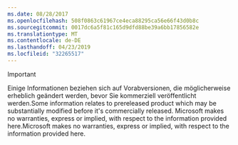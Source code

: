 ```yaml
---
ms.date: 08/28/2017
ms.openlocfilehash: 508f0863c61967ce4eca88295ca56e66f43d0b8c
ms.sourcegitcommit: 0017dc6a5f81c165d9dfd88be39a6bb17856582e
ms.translationtype: MT
ms.contentlocale: de-DE
ms.lasthandoff: 04/23/2019
ms.locfileid: "32265517"
---
```

>[!IMPORTANT]
><span data-ttu-id="d9625-101">Einige Informationen beziehen sich auf Vorabversionen, die möglicherweise erheblich geändert werden, bevor Sie kommerziell veröffentlicht werden.</span><span class="sxs-lookup"><span data-stu-id="d9625-101">Some information relates to prereleased product which may be substantially modified before it's commercially released.</span></span> <span data-ttu-id="d9625-102">Microsoft makes no warranties, express or implied, with respect to the information provided here.</span><span class="sxs-lookup"><span data-stu-id="d9625-102">Microsoft makes no warranties, express or implied, with respect to the information provided here.</span></span>